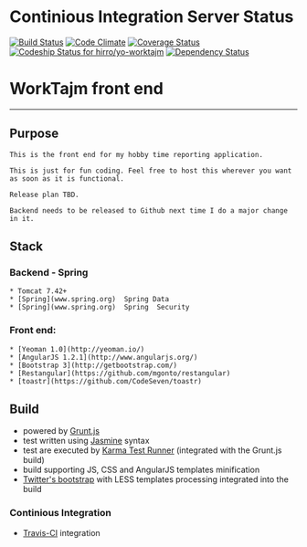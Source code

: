 # Continious Integration Server Status
[![Build Status](https://travis-ci.org/hirro/yo-worktajm.png?branch=master)](https://travis-ci.org/hirro/yo-worktajm)
[![Code Climate](https://codeclimate.com/github/hirro/yo-worktajm.png)](https://codeclimate.com/github/hirro/yo-worktajm)
[![Coverage Status](https://coveralls.io/repos/hirro/yo-worktajm/badge.png)](https://coveralls.io/r/hirro/yo-worktajm)
[ ![Codeship Status for hirro/yo-worktajm](https://www.codeship.io/projects/295e56d0-3115-0131-77a2-4ab24c68f59c/status?branch=master)](https://www.codeship.io/projects/9576)
[![Dependency Status](https://gemnasium.com/hirro/yo-worktajm.png)](https://gemnasium.com/hirro/yo-worktajm)

# WorkTajm front end

***

## Purpose
	This is the front end for my hobby time reporting application.

	This is just for fun coding. Feel free to host this wherever you want as soon as it is functional. 

	Release plan TBD.

	Backend needs to be released to Github next time I do a major change in it.

## Stack
	
### Backend - Spring 
	* Tomcat 7.42+
	* [Spring](www.spring.org)  Spring Data
	* [Spring](www.spring.org)  Spring  Security

### Front end:
	* [Yeoman 1.0](http://yeoman.io/)
	* [AngularJS 1.2.1](http://www.angularjs.org/) 
	* [Bootstrap 3](http://getbootstrap.com/)
	* [Restangular](https://github.com/mgonto/restangular)
	* [toastr](https://github.com/CodeSeven/toastr)


## Build

* powered by [Grunt.js](http://gruntjs.com/)
* test written using [Jasmine](http://pivotal.github.com/jasmine/) syntax
* test are executed by [Karma Test Runner](http://karma-runner.github.io/0.8/index.html) (integrated with the Grunt.js build)
* build supporting JS, CSS and AngularJS templates minification
* [Twitter's bootstrap](http://twitter.github.com/bootstrap/) with LESS templates processing integrated into the build

### Continious Integration

* [Travis-CI](https://travis-ci.org/) integration
